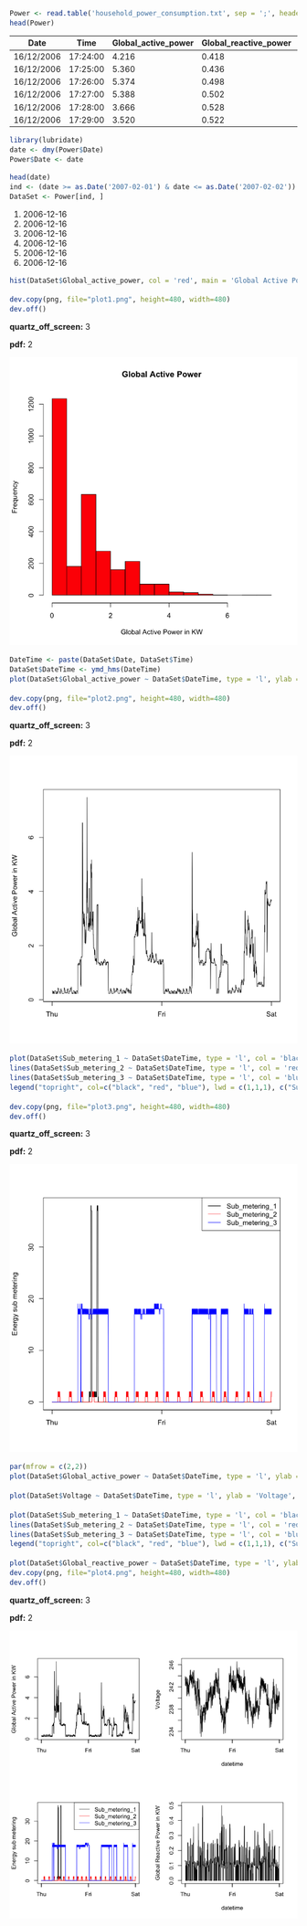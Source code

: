 

```R
Power <- read.table('household_power_consumption.txt', sep = ';', header = T, na.strings = c("NA","NaN", "?"))
head(Power)
```


<table>
<thead><tr><th scope=col>Date</th><th scope=col>Time</th><th scope=col>Global_active_power</th><th scope=col>Global_reactive_power</th><th scope=col>Voltage</th><th scope=col>Global_intensity</th><th scope=col>Sub_metering_1</th><th scope=col>Sub_metering_2</th><th scope=col>Sub_metering_3</th></tr></thead>
<tbody>
	<tr><td>16/12/2006</td><td>17:24:00  </td><td>4.216     </td><td>0.418     </td><td>234.84    </td><td>18.4      </td><td>0         </td><td>1         </td><td>17        </td></tr>
	<tr><td>16/12/2006</td><td>17:25:00  </td><td>5.360     </td><td>0.436     </td><td>233.63    </td><td>23.0      </td><td>0         </td><td>1         </td><td>16        </td></tr>
	<tr><td>16/12/2006</td><td>17:26:00  </td><td>5.374     </td><td>0.498     </td><td>233.29    </td><td>23.0      </td><td>0         </td><td>2         </td><td>17        </td></tr>
	<tr><td>16/12/2006</td><td>17:27:00  </td><td>5.388     </td><td>0.502     </td><td>233.74    </td><td>23.0      </td><td>0         </td><td>1         </td><td>17        </td></tr>
	<tr><td>16/12/2006</td><td>17:28:00  </td><td>3.666     </td><td>0.528     </td><td>235.68    </td><td>15.8      </td><td>0         </td><td>1         </td><td>17        </td></tr>
	<tr><td>16/12/2006</td><td>17:29:00  </td><td>3.520     </td><td>0.522     </td><td>235.02    </td><td>15.0      </td><td>0         </td><td>2         </td><td>17        </td></tr>
</tbody>
</table>




```R
library(lubridate)
date <- dmy(Power$Date)
Power$Date <- date
```


```R
head(date)
ind <- (date >= as.Date('2007-02-01') & date <= as.Date('2007-02-02'))
DataSet <- Power[ind, ]
```


<ol class=list-inline>
	<li><time datetime="2006-12-16">2006-12-16</time></li>
	<li><time datetime="2006-12-16">2006-12-16</time></li>
	<li><time datetime="2006-12-16">2006-12-16</time></li>
	<li><time datetime="2006-12-16">2006-12-16</time></li>
	<li><time datetime="2006-12-16">2006-12-16</time></li>
	<li><time datetime="2006-12-16">2006-12-16</time></li>
</ol>




```R
hist(DataSet$Global_active_power, col = 'red', main = 'Global Active Power', xlab = 'Global Active Power in KW')

dev.copy(png, file="plot1.png", height=480, width=480)
dev.off()
```


<strong>quartz_off_screen:</strong> 3



<strong>pdf:</strong> 2



![png](output_3_2.png)



```R
DateTime <- paste(DataSet$Date, DataSet$Time)
DataSet$DateTime <- ymd_hms(DateTime)
plot(DataSet$Global_active_power ~ DataSet$DateTime, type = 'l', ylab = 'Global Active Power in KW', xlab = '')

dev.copy(png, file="plot2.png", height=480, width=480)
dev.off()
```


<strong>quartz_off_screen:</strong> 3



<strong>pdf:</strong> 2



![png](output_4_2.png)



```R
plot(DataSet$Sub_metering_1 ~ DataSet$DateTime, type = 'l', col = 'black', ylab = 'Energy sub metering', xlab = '')
lines(DataSet$Sub_metering_2 ~ DataSet$DateTime, type = 'l', col = 'red')
lines(DataSet$Sub_metering_3 ~ DataSet$DateTime, type = 'l', col = 'blue')
legend("topright", col=c("black", "red", "blue"), lwd = c(1,1,1), c("Sub_metering_1", "Sub_metering_2", "Sub_metering_3"))

dev.copy(png, file="plot3.png", height=480, width=480)
dev.off()
```


<strong>quartz_off_screen:</strong> 3



<strong>pdf:</strong> 2



![png](output_5_2.png)



```R
par(mfrow = c(2,2))
plot(DataSet$Global_active_power ~ DataSet$DateTime, type = 'l', ylab = 'Global Active Power in KW', xlab = '')

plot(DataSet$Voltage ~ DataSet$DateTime, type = 'l', ylab = 'Voltage', xlab = 'datetime')

plot(DataSet$Sub_metering_1 ~ DataSet$DateTime, type = 'l', col = 'black', ylab = 'Energy sub metering', xlab = '')
lines(DataSet$Sub_metering_2 ~ DataSet$DateTime, type = 'l', col = 'red')
lines(DataSet$Sub_metering_3 ~ DataSet$DateTime, type = 'l', col = 'blue')
legend("topright", col=c("black", "red", "blue"), lwd = c(1,1,1), c("Sub_metering_1", "Sub_metering_2", "Sub_metering_3"))

plot(DataSet$Global_reactive_power ~ DataSet$DateTime, type = 'l', ylab = 'Global Reactive Power in KW', xlab = 'datetime')
dev.copy(png, file="plot4.png", height=480, width=480)
dev.off()
```


<strong>quartz_off_screen:</strong> 3



<strong>pdf:</strong> 2



![png](output_6_2.png)



```R

```
